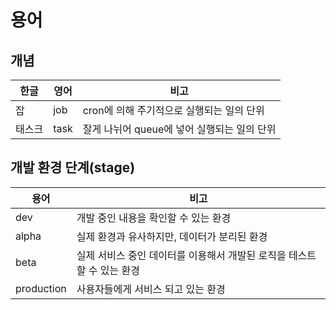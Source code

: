 # 용어

## 개념

| 한글 | 영어 | 비고 |
|-|-|-|
| 잡 | job | cron에 의해 주기적으로 실행되는 일의 단위 |
| 태스크 | task | 잘게 나뉘어 queue에 넣어 실행되는 일의 단위 |

## 개발 환경 단계(stage)

| 용어 | 비고 |
|-|-|
| dev | 개발 중인 내용을 확인할 수 있는 환경 |
| alpha | 실제 환경과 유사하지만, 데이터가 분리된 환경 |
| beta | 실제 서비스 중인 데이터를 이용해서 개발된 로직을 테스트할 수 있는 환경 |
| production | 사용자들에게 서비스 되고 있는 환경 |
